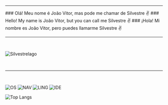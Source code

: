 <hr>
### Olá! Meu nome é João Vitor, mas pode me chamar de Silvestre ✌️
### Hello! My name is João Vitor, but you can call me Silvestre ✌️
### ¡Hola! Mi nombre es João Vitor, pero puedes llamarme Silvestre ✌️
<hr>
<br>

![Silvestrelago](https://github-readme-stats.vercel.app/api?username=SilvestreLago&show_icons=true&theme=synthwave)

<br>
<hr>
<br>

![OS](https://img.shields.io/badge/Linux-FCC624?style=for-the-badge&logo=linux&logoColor=black)
![NAV](https://img.shields.io/badge/Brave-FF1B2D?style=for-the-badge&logo=Brave&logoColor=white)
![LING](https://img.shields.io/badge/Python-3776AB?style=for-the-badge&logo=python&logoColor=white)
![IDE](https://img.shields.io/badge/Visual_Studio_Code-0078D4?style=for-the-badge&logo=visual%20studio%20code&logoColor=white)

![Top Langs](https://github-readme-stats.vercel.app/api/top-langs/?username=silvestrelago&hide_progress=true)
